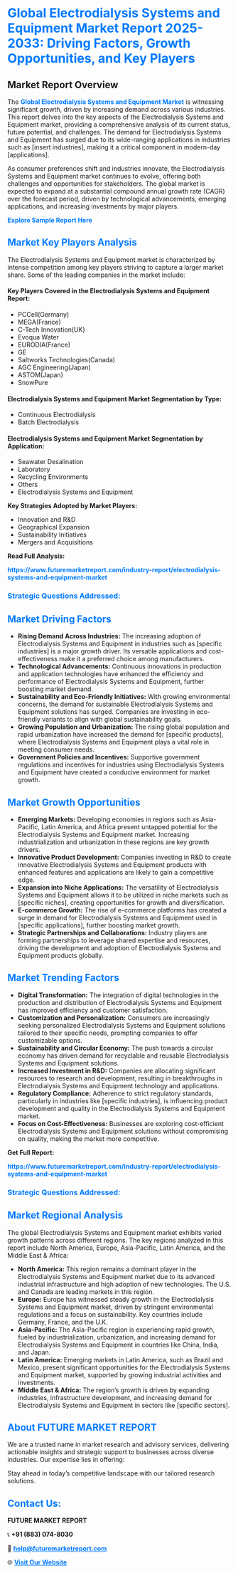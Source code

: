 <h1 style="color: #007BFF;">Global Electrodialysis Systems and Equipment Market Report 2025-2033: Driving Factors, Growth Opportunities, and Key Players</h1>

<section id="overview">
<h2>Market Report Overview</h2>
<p>The <a href="https://www.futuremarketreport.com/industry-report/electrodialysis-systems-and-equipment-market" style="color: #007BFF; text-decoration: none;"><strong>Global Electrodialysis Systems and Equipment Market</strong></a> is witnessing significant growth, driven by increasing demand across various industries. This report delves into the key aspects of the Electrodialysis Systems and Equipment market, providing a comprehensive analysis of its current status, future potential, and challenges. The demand for Electrodialysis Systems and Equipment has surged due to its wide-ranging applications in industries such as [insert industries], making it a critical component in modern-day [applications].</p>
<p>As consumer preferences shift and industries innovate, the Electrodialysis Systems and Equipment market continues to evolve, offering both challenges and opportunities for stakeholders. The global market is expected to expand at a substantial compound annual growth rate (CAGR) over the forecast period, driven by technological advancements, emerging applications, and increasing investments by major players.</p>
</section>

<section id="overview">
<p><a href="https://www.futuremarketreport.com/request-sample/reportId=108312" style="color: #007BFF; text-decoration: none;"><strong>Explore Sample Report Here</strong></a></p>
</section>

<section id="key-players">
<h2 style="color: #007BFF;">Market Key Players Analysis</h2>
<p>The Electrodialysis Systems and Equipment market is characterized by intense competition among key players striving to capture a larger market share. Some of the leading companies in the market include:</p>
<h4>Key Players Covered in the Electrodialysis Systems and Equipment Report:</h4>
<ul><li>PCCell(Germany)</li><li>MEGA(France)</li><li>C-Tech Innovation(UK)</li><li>Evoqua Water</li><li>EURODIA(France)</li><li>GE</li><li>Saltworks Technologies(Canada)</li><li>AGC Engineering(Japan)</li><li>ASTOM(Japan)</li><li>SnowPure</li></ul>
<h4>Electrodialysis Systems and Equipment Market Segmentation by Type:</h4>
<ul><li>Continuous Electrodialysis</li><li>Batch Electrodialysis</li></ul>

<h4>Electrodialysis Systems and Equipment Market Segmentation by Application:</h4>
<ul><li>Seawater Desalination</li><li>Laboratory</li><li>Recycling Environments</li><li>Others</li><li>Electrodialysis Systems and Equipment</li></ul>
<p><strong>Key Strategies Adopted by Market Players:</strong></p>
<ul>
<li>Innovation and R&D</li>
<li>Geographical Expansion</li>
<li>Sustainability Initiatives</li>
<li>Mergers and Acquisitions</li>
</ul>
</section>

<section>
<p><strong>Read Full Analysis: </strong></p><a href="https://www.futuremarketreport.com/industry-report/electrodialysis-systems-and-equipment-market" style="color: #007BFF; text-decoration: none;"><strong>https://www.futuremarketreport.com/industry-report/electrodialysis-systems-and-equipment-market</strong></a>
<h3 style="color: #007BFF;">Strategic Questions Addressed:</h3>
</section>

<section id="driving-factors">
<h2 style="color: #007BFF;">Market Driving Factors</h2>
<ul>
<li><strong>Rising Demand Across Industries:</strong> The increasing adoption of Electrodialysis Systems and Equipment in industries such as [specific industries] is a major growth driver. Its versatile applications and cost-effectiveness make it a preferred choice among manufacturers.</li>
<li><strong>Technological Advancements:</strong> Continuous innovations in production and application technologies have enhanced the efficiency and performance of Electrodialysis Systems and Equipment, further boosting market demand.</li>
<li><strong>Sustainability and Eco-Friendly Initiatives:</strong> With growing environmental concerns, the demand for sustainable Electrodialysis Systems and Equipment solutions has surged. Companies are investing in eco-friendly variants to align with global sustainability goals.</li>
<li><strong>Growing Population and Urbanization:</strong> The rising global population and rapid urbanization have increased the demand for [specific products], where Electrodialysis Systems and Equipment plays a vital role in meeting consumer needs.</li>
<li><strong>Government Policies and Incentives:</strong> Supportive government regulations and incentives for industries using Electrodialysis Systems and Equipment have created a conducive environment for market growth.</li>
</ul>
</section>

<section id="growth-opportunities">
<h2 style="color: #007BFF;">Market Growth Opportunities</h2>
<ul>
<li><strong>Emerging Markets:</strong> Developing economies in regions such as Asia-Pacific, Latin America, and Africa present untapped potential for the Electrodialysis Systems and Equipment market. Increasing industrialization and urbanization in these regions are key growth drivers.</li>
<li><strong>Innovative Product Development:</strong> Companies investing in R&D to create innovative Electrodialysis Systems and Equipment products with enhanced features and applications are likely to gain a competitive edge.</li>
<li><strong>Expansion into Niche Applications:</strong> The versatility of Electrodialysis Systems and Equipment allows it to be utilized in niche markets such as [specific niches], creating opportunities for growth and diversification.</li>
<li><strong>E-commerce Growth:</strong> The rise of e-commerce platforms has created a surge in demand for Electrodialysis Systems and Equipment used in [specific applications], further boosting market growth.</li>
<li><strong>Strategic Partnerships and Collaborations:</strong> Industry players are forming partnerships to leverage shared expertise and resources, driving the development and adoption of Electrodialysis Systems and Equipment products globally.</li>
</ul>
</section>

<section id="trending-factors">
<h2 style="color: #007BFF;">Market Trending Factors</h2>
<ul>
<li><strong>Digital Transformation:</strong> The integration of digital technologies in the production and distribution of Electrodialysis Systems and Equipment has improved efficiency and customer satisfaction.</li>
<li><strong>Customization and Personalization:</strong> Consumers are increasingly seeking personalized Electrodialysis Systems and Equipment solutions tailored to their specific needs, prompting companies to offer customizable options.</li>
<li><strong>Sustainability and Circular Economy:</strong> The push towards a circular economy has driven demand for recyclable and reusable Electrodialysis Systems and Equipment solutions.</li>
<li><strong>Increased Investment in R&D:</strong> Companies are allocating significant resources to research and development, resulting in breakthroughs in Electrodialysis Systems and Equipment technology and applications.</li>
<li><strong>Regulatory Compliance:</strong> Adherence to strict regulatory standards, particularly in industries like [specific industries], is influencing product development and quality in the Electrodialysis Systems and Equipment market.</li>
<li><strong>Focus on Cost-Effectiveness:</strong> Businesses are exploring cost-efficient Electrodialysis Systems and Equipment solutions without compromising on quality, making the market more competitive.</li>
</ul>
</section>

<section>
<p><strong>Get Full Report: </strong></p><a href="https://www.futuremarketreport.com/industry-report/electrodialysis-systems-and-equipment-market" style="color: #007BFF; text-decoration: none;"><strong>https://www.futuremarketreport.com/industry-report/electrodialysis-systems-and-equipment-market</strong></a>
<h3 style="color: #007BFF;">Strategic Questions Addressed:</h3>
</section>


<section id="regional-analysis">
<h2 style="color: #007BFF;">Market Regional Analysis</h2>
<p>The global Electrodialysis Systems and Equipment market exhibits varied growth patterns across different regions. The key regions analyzed in this report include North America, Europe, Asia-Pacific, Latin America, and the Middle East & Africa:</p>
<ul>
<li><strong>North America:</strong> This region remains a dominant player in the Electrodialysis Systems and Equipment market due to its advanced industrial infrastructure and high adoption of new technologies. The U.S. and Canada are leading markets in this region.</li>
<li><strong>Europe:</strong> Europe has witnessed steady growth in the Electrodialysis Systems and Equipment market, driven by stringent environmental regulations and a focus on sustainability. Key countries include Germany, France, and the U.K.</li>
<li><strong>Asia-Pacific:</strong> The Asia-Pacific region is experiencing rapid growth, fueled by industrialization, urbanization, and increasing demand for Electrodialysis Systems and Equipment in countries like China, India, and Japan.</li>
<li><strong>Latin America:</strong> Emerging markets in Latin America, such as Brazil and Mexico, present significant opportunities for the Electrodialysis Systems and Equipment market, supported by growing industrial activities and investments.</li>
<li><strong>Middle East & Africa:</strong> The region’s growth is driven by expanding industries, infrastructure development, and increasing demand for Electrodialysis Systems and Equipment in sectors like [specific sectors].</li>
</ul>
</section>

<footer>
<h2 style="color: #007BFF;">About FUTURE MARKET REPORT</h2>
<p>We are a trusted name in market research and advisory services, delivering actionable insights and strategic support to businesses across diverse industries. Our expertise lies in offering:</p>

<p>Stay ahead in today’s competitive landscape with our tailored research solutions.</p>

<h2 style="color: #007BFF;">Contact Us:</h2>
<p><strong>FUTURE MARKET REPORT</strong></p>
<p>📞 <strong>+91 (883) 074-8030</strong></p>
<p>📧 <strong><a href="mailto:help@futuremarketreport.com" style="color: #007BFF;">help@futuremarketreport.com</a></strong></p>
<p>🌐 <strong><a href="https://www.futuremarketreport.com/" style="color: #007BFF;">Visit Our Website</a></strong></p>
</footer>